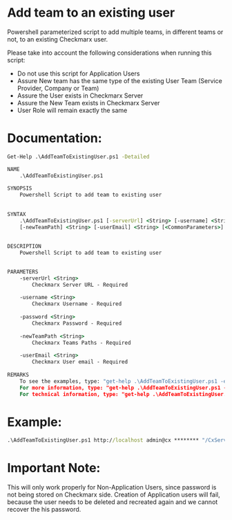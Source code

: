 # Add team to an existing user

Powershell parameterized script to add multiple teams, in different teams or not, to an existing Checkmarx user.

Please take into account the following considerations when running this script:
- Do not use this script for Application Users
- Assure New team has the same type of the existing User Team (Service Provider, Company or Team)
- Assure the User exists in Checkmarx Server
- Assure the New Team exists in Checkmarx Server
- User Role will remain exactly the same

# Documentation:
```cmd
Get-Help .\AddTeamToExistingUser.ps1 -Detailed

NAME
    .\AddTeamToExistingUser.ps1
    
SYNOPSIS
    Powershell Script to add team to existing user
    
    
SYNTAX
    .\AddTeamToExistingUser.ps1 [-serverUrl] <String> [-username] <String> [-password] <String> 
    [-newTeamPath] <String> [-userEmail] <String> [<CommonParameters>]
    
    
DESCRIPTION
    Powershell Script to add team to existing user
    

PARAMETERS
    -serverUrl <String>
        Checkmarx Server URL - Required
        
    -username <String>
        Checkmarx Username - Required
        
    -password <String>
        Checkmarx Password - Required
        
    -newTeamPath <String>
        Checkmarx Teams Paths - Required
        
    -userEmail <String>
        Checkmarx User email - Required
    
REMARKS
    To see the examples, type: "get-help .\AddTeamToExistingUser.ps1 -examples".
    For more information, type: "get-help .\AddTeamToExistingUser.ps1 -detailed".
    For technical information, type: "get-help .\AddTeamToExistingUser.ps1 -full".
```

# Example:

```cmd
.\AddTeamToExistingUser.ps1 http://localhost admin@cx ******** "/CxServer/Service Provider/Company1/Team1" "first.last@company.com"
```

# Important Note:

This will only work properly for Non-Application Users, since password is not being stored on Checkmarx side.
Creation of Application users will fail, because the user needs to be deleted and recreated again and we cannot recover the his password.

